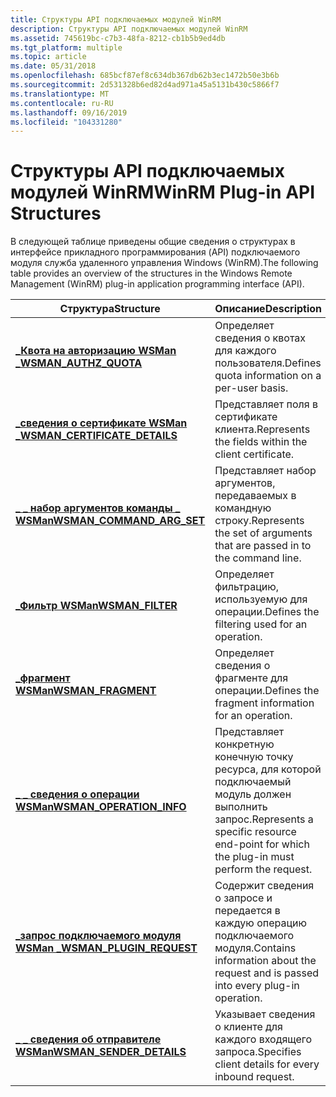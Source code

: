 ```yaml
---
title: Структуры API подключаемых модулей WinRM
description: Структуры API подключаемых модулей WinRM
ms.assetid: 745619bc-c7b3-48fa-8212-cb1b5b9ed4db
ms.tgt_platform: multiple
ms.topic: article
ms.date: 05/31/2018
ms.openlocfilehash: 685bcf87ef8c634db367db62b3ec1472b50e3b6b
ms.sourcegitcommit: 2d531328b6ed82d4ad971a45a5131b430c5866f7
ms.translationtype: MT
ms.contentlocale: ru-RU
ms.lasthandoff: 09/16/2019
ms.locfileid: "104331280"
---
```

# <a name="winrm-plug-in-api-structures"></a><span data-ttu-id="0efb4-103">Структуры API подключаемых модулей WinRM</span><span class="sxs-lookup"><span data-stu-id="0efb4-103">WinRM Plug-in API Structures</span></span>

<span data-ttu-id="0efb4-104">В следующей таблице приведены общие сведения о структурах в интерфейсе прикладного программирования (API) подключаемого модуля служба удаленного управления Windows (WinRM).</span><span class="sxs-lookup"><span data-stu-id="0efb4-104">The following table provides an overview of the structures in the Windows Remote Management (WinRM) plug-in application programming interface (API).</span></span>



| <span data-ttu-id="0efb4-105">Структура</span><span class="sxs-lookup"><span data-stu-id="0efb4-105">Structure</span></span>                                                        | <span data-ttu-id="0efb4-106">Описание</span><span class="sxs-lookup"><span data-stu-id="0efb4-106">Description</span></span>                                                                              |
|------------------------------------------------------------------|------------------------------------------------------------------------------------------|
| [<span data-ttu-id="0efb4-107">**\_Квота на авторизацию WSMan \_**</span><span class="sxs-lookup"><span data-stu-id="0efb4-107">**WSMAN\_AUTHZ\_QUOTA**</span></span>](/windows/desktop/api/Wsman/ns-wsman-wsman_authz_quota)                 | <span data-ttu-id="0efb4-108">Определяет сведения о квотах для каждого пользователя.</span><span class="sxs-lookup"><span data-stu-id="0efb4-108">Defines quota information on a per-user basis.</span></span>                                           |
| [<span data-ttu-id="0efb4-109">**\_сведения о сертификате WSMan \_**</span><span class="sxs-lookup"><span data-stu-id="0efb4-109">**WSMAN\_CERTIFICATE\_DETAILS**</span></span>](/windows/desktop/api/Wsman/ns-wsman-wsman_certificate_details) | <span data-ttu-id="0efb4-110">Представляет поля в сертификате клиента.</span><span class="sxs-lookup"><span data-stu-id="0efb4-110">Represents the fields within the client certificate.</span></span>                                     |
| [<span data-ttu-id="0efb4-111">**\_ \_ набор аргументов команды \_ WSMan**</span><span class="sxs-lookup"><span data-stu-id="0efb4-111">**WSMAN\_COMMAND\_ARG\_SET**</span></span>](/windows/desktop/api/Wsman/ns-wsman-wsman_command_arg_set)        | <span data-ttu-id="0efb4-112">Представляет набор аргументов, передаваемых в командную строку.</span><span class="sxs-lookup"><span data-stu-id="0efb4-112">Represents the set of arguments that are passed in to the command line.</span></span>                  |
| [<span data-ttu-id="0efb4-113">**\_Фильтр WSMan**</span><span class="sxs-lookup"><span data-stu-id="0efb4-113">**WSMAN\_FILTER**</span></span>](/windows/desktop/api/Wsman/ns-wsman-wsman_filter)                            | <span data-ttu-id="0efb4-114">Определяет фильтрацию, используемую для операции.</span><span class="sxs-lookup"><span data-stu-id="0efb4-114">Defines the filtering used for an operation.</span></span>                                             |
| [<span data-ttu-id="0efb4-115">**\_фрагмент WSMan**</span><span class="sxs-lookup"><span data-stu-id="0efb4-115">**WSMAN\_FRAGMENT**</span></span>](/windows/desktop/api/Wsman/ns-wsman-wsman_fragment)                        | <span data-ttu-id="0efb4-116">Определяет сведения о фрагменте для операции.</span><span class="sxs-lookup"><span data-stu-id="0efb4-116">Defines the fragment information for an operation.</span></span>                                       |
| [<span data-ttu-id="0efb4-117">**\_ \_ сведения о операции WSMan**</span><span class="sxs-lookup"><span data-stu-id="0efb4-117">**WSMAN\_OPERATION\_INFO**</span></span>](/windows/desktop/api/Wsman/ns-wsman-wsman_operation_info)           | <span data-ttu-id="0efb4-118">Представляет конкретную конечную точку ресурса, для которой подключаемый модуль должен выполнить запрос.</span><span class="sxs-lookup"><span data-stu-id="0efb4-118">Represents a specific resource end-point for which the plug-in must perform the request.</span></span> |
| [<span data-ttu-id="0efb4-119">**\_запрос подключаемого модуля WSMan \_**</span><span class="sxs-lookup"><span data-stu-id="0efb4-119">**WSMAN\_PLUGIN\_REQUEST**</span></span>](/windows/desktop/api/Wsman/ns-wsman-wsman_plugin_request)           | <span data-ttu-id="0efb4-120">Содержит сведения о запросе и передается в каждую операцию подключаемого модуля.</span><span class="sxs-lookup"><span data-stu-id="0efb4-120">Contains information about the request and is passed into every plug-in operation.</span></span>       |
| [<span data-ttu-id="0efb4-121">**\_ \_ сведения об отправителе WSMan**</span><span class="sxs-lookup"><span data-stu-id="0efb4-121">**WSMAN\_SENDER\_DETAILS**</span></span>](/windows/desktop/api/Wsman/ns-wsman-wsman_sender_details)           | <span data-ttu-id="0efb4-122">Указывает сведения о клиенте для каждого входящего запроса.</span><span class="sxs-lookup"><span data-stu-id="0efb4-122">Specifies client details for every inbound request.</span></span>                                      |



 

 

 





